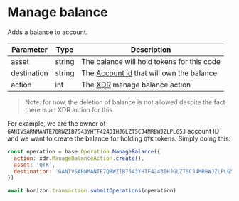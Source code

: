 # Manage balance

Adds a balance to account.  

| Parameter    | Type   | Description           |
|--------------|--------|-----------------------|
| asset        | string | The balance will hold tokens for this code |
| destination  | string | The [Account id][account_id] that will own the balance
| action       | int    | The [XDR][xdr] manage balance action |

> Note: for now, the deletion of balance is not allowed despite the fact there is an XDR action for this.

For example, we are the owner of `GANIVSARNMANTE7QRWZIB7543YHTF4243IHJGLZTSCJ4MRBWJZLPLG5J` account ID and we want to 
create the balance for holding `QTK` tokens. Simply doing this:

```javascript
const operation = base.Operation.ManageBalance({
  action: xdr.ManageBalanceAction.create(),
  asset: 'QTK',
  destination: 'GANIVSARNMANTE7QRWZIB7543YHTF4243IHJGLZTSCJ4MRBWJZLPLG5J'
})

await horizon.transaction.submitOperations(operation)
```

[account_id]: /coming_soon.md
[xdr]: /operations/xdr_enums.md